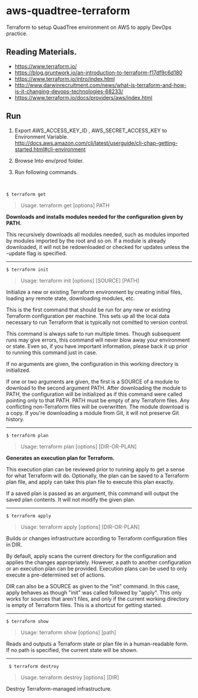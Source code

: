 # aws-quadtree-terraform
Terraform to setup QuadTree environment on AWS to apply DevOps practice.

## Reading Materials.
- https://www.terraform.io/
- https://blog.gruntwork.io/an-introduction-to-terraform-f17df9c6d180
- https://www.terraform.io/intro/index.html
- http://www.darwinrecruitment.com/news/what-is-terraform-and-how-is-it-changing-devops-technologies-68233/
- https://www.terraform.io/docs/providers/aws/index.html


## Run

1. Export AWS_ACCESS_KEY_ID , AWS_SECRET_ACCESS_KEY to Environment Variable.
  http://docs.aws.amazon.com/cli/latest/userguide/cli-chap-getting-started.html#cli-environment

2. Browse Into env/prod folder.

3. Run following commands.

<br>

```$ terraform get```
> Usage: terraform get [options] PATH<br>

**Downloads and installs modules needed for the configuration given by
PATH.**

This recursively downloads all modules needed, such as modules
imported by modules imported by the root and so on. If a module is
already downloaded, it will not be redownloaded or checked for updates
unless the -update flag is specified.
  
  ----------
  ```$ terraform init```
  > Usage: terraform init [options] [SOURCE] [PATH]

  Initialize a new or existing Terraform environment by creating
  initial files, loading any remote state, downloading modules, etc.

  This is the first command that should be run for any new or existing
  Terraform configuration per machine. This sets up all the local data
  necessary to run Terraform that is typically not comitted to version
  control.

  This command is always safe to run multiple times. Though subsequent runs
  may give errors, this command will never blow away your environment or state.
  Even so, if you have important information, please back it up prior to
  running this command just in case.

  If no arguments are given, the configuration in this working directory
  is initialized.

  If one or two arguments are given, the first is a SOURCE of a module to
  download to the second argument PATH. After downloading the module to PATH,
  the configuration will be initialized as if this command were called pointing
  only to that PATH. PATH must be empty of any Terraform files. Any
  conflicting non-Terraform files will be overwritten. The module download
  is a copy. If you're downloading a module from Git, it will not preserve
  Git history.

  ----------
  ```$ terraform plan```
  > Usage: terraform plan [options] [DIR-OR-PLAN]

  **Generates an execution plan for Terraform.**

  This execution plan can be reviewed prior to running apply to get a
  sense for what Terraform will do. Optionally, the plan can be saved to
  a Terraform plan file, and apply can take this plan file to execute
  this plan exactly.

  If a saved plan is passed as an argument, this command will output
  the saved plan contents. It will not modify the given plan.

  ---------
  ```$ terraform apply```
  > Usage: terraform apply [options] [DIR-OR-PLAN]

  Builds or changes infrastructure according to Terraform configuration
  files in DIR.

  By default, apply scans the current directory for the configuration
  and applies the changes appropriately. However, a path to another
  configuration or an execution plan can be provided. Execution plans can be
  used to only execute a pre-determined set of actions.

  DIR can also be a SOURCE as given to the "init" command. In this case,
  apply behaves as though "init" was called followed by "apply". This only
  works for sources that aren't files, and only if the current working
  directory is empty of Terraform files. This is a shortcut for getting
  started.

  ---------
  ```$ terraform show```
  > Usage: terraform show [options] [path]

  Reads and outputs a Terraform state or plan file in a human-readable
  form. If no path is specified, the current state will be shown.

  ---------
  ``` $ terraform destroy```
  > Usage: terraform destroy [options] [DIR]

  Destroy Terraform-managed infrastructure.